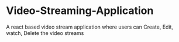# Video-Streaming-Application
A react based video stream application where users can Create, Edit, watch, Delete the video streams
